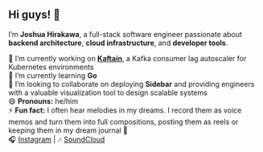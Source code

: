 ## Hi guys! 👋

I’m **Joshua Hirakawa**, a full-stack software engineer passionate about **backend architecture**, **cloud infrastructure**, and **developer tools**.  

🔭 I’m currently working on **[Kaftain](#)**, a Kafka consumer lag autoscaler for Kubernetes environments  
🌱 I’m currently learning **Go**  
👯 I’m looking to collaborate on deploying **Sidebar** and providing engineers with a valuable visualization tool to design scalable systems  
😄 **Pronouns:** he/him  
⚡ **Fun fact:** I often hear melodies in my dreams. I record them as voice memos and turn them into full compositions, posting them as reels or keeping them in my dream journal 🎵  
🎧 [Instagram](https://www.instagram.com/itsbisko) | 🎶 [SoundCloud](https://soundcloud.com/bisko_official)  
